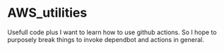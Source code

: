 # AWS_utilities
Usefull code plus I want to learn how to use github actions. So I hope to purposely break things to invoke dependbot and actions in general.
